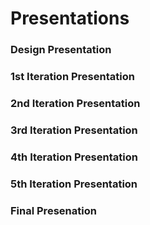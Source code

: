 # Presentations

### Design Presentation

### 1st Iteration Presentation

### 2nd Iteration Presentation

### 3rd Iteration Presentation

### 4th Iteration Presentation

### 5th Iteration Presentation

### Final Presenation